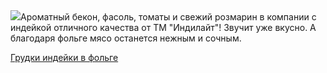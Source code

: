 <!--2025-05-18 15:03:49-->
<div class="yb">
  <div class="rss povarenok"><a href="https://www.povarenok.ru/recipes/show/182663/"><img src="https://www.povarenok.ru/data/cache/2025may/18/41/3176729_44697-640x480.jpg"></a>Ароматный бекон, фасоль, томаты и свежий розмарин в компании с индейкой отличного качества от ТМ &quot;Индилайт&quot;! Звучит уже вкусно. А благодаря фольге мясо останется нежным и сочным. <p class="titl"><a href="https://www.povarenok.ru/recipes/show/182663/">Грудки индейки в фольге</a></p></div>
</div>
